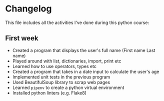# Changelog

This file includes all the activities I've done during this python course:

## First week

- Created a program that displays the user's full name (First name <Middle> Last name)
- Played around with list, dictionaries, import, print etc
- Learned how to use operators, types etc
- Created a program that takes in a date input to calculate the user's age 
- Implemented unit tests in the previous program
- Used BeautifulSoup library to scrap web pages
- Learned `pipenv` to create a python virtual environment
- Installed python linters (e.g. Flake8)